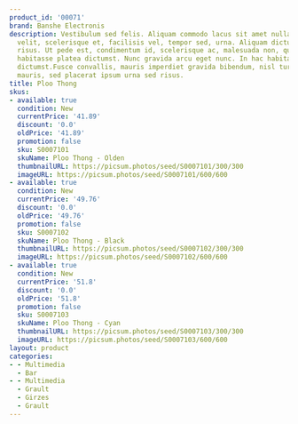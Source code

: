 ```yaml
---
product_id: '00071'
brand: Banshe Electronis
description: Vestibulum sed felis. Aliquam commodo lacus sit amet nulla. Quisque tortor
  velit, scelerisque et, facilisis vel, tempor sed, urna. Aliquam dictum eleifend
  risus. Ut pede est, condimentum id, scelerisque ac, malesuada non, quam. In hac
  habitasse platea dictumst. Nunc gravida arcu eget nunc. In hac habitasse platea
  dictumst.Fusce convallis, mauris imperdiet gravida bibendum, nisl turpis suscipit
  mauris, sed placerat ipsum urna sed risus.
title: Ploo Thong
skus:
- available: true
  condition: New
  currentPrice: '41.89'
  discount: '0.0'
  oldPrice: '41.89'
  promotion: false
  sku: S0007101
  skuName: Ploo Thong - Olden
  thumbnailURL: https://picsum.photos/seed/S0007101/300/300
  imageURL: https://picsum.photos/seed/S0007101/600/600
- available: true
  condition: New
  currentPrice: '49.76'
  discount: '0.0'
  oldPrice: '49.76'
  promotion: false
  sku: S0007102
  skuName: Ploo Thong - Black
  thumbnailURL: https://picsum.photos/seed/S0007102/300/300
  imageURL: https://picsum.photos/seed/S0007102/600/600
- available: true
  condition: New
  currentPrice: '51.8'
  discount: '0.0'
  oldPrice: '51.8'
  promotion: false
  sku: S0007103
  skuName: Ploo Thong - Cyan
  thumbnailURL: https://picsum.photos/seed/S0007103/300/300
  imageURL: https://picsum.photos/seed/S0007103/600/600
layout: product
categories:
- - Multimedia
  - Bar
- - Multimedia
  - Grault
  - Girzes
  - Grault
---
```

